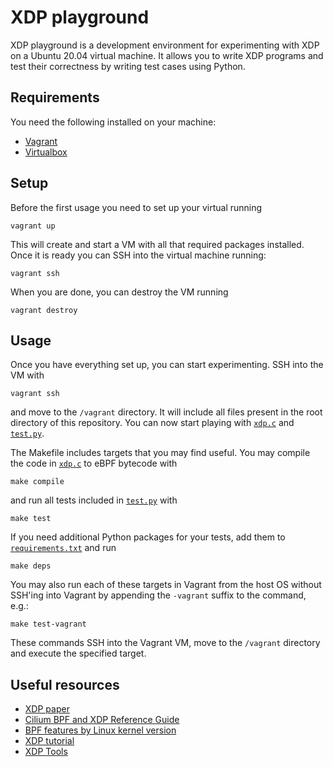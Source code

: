# XDP playground

XDP playground is a development environment for experimenting with XDP on a Ubuntu 20.04 virtual machine.
It allows you to write XDP programs and test their correctness by writing test cases using Python.

## Requirements

You need the following installed on your machine:

* [Vagrant](http://www.vagrantup.com)
* [Virtualbox](https://www.virtualbox.org/)

## Setup

Before the first usage you need to set up your virtual running

    vagrant up

This will create and start a VM with all that required packages installed.
Once it is ready you can SSH into the virtual machine running:

    vagrant ssh

When you are done, you can destroy the VM running

    vagrant destroy

## Usage

Once you have everything set up, you can start experimenting. SSH into the VM with

    vagrant ssh

and move to the `/vagrant` directory. It will include all files present in the root directory of this repository.
You can now start playing with [`xdp.c`](xdp.c) and [`test.py`](test.py).

The Makefile includes targets that you may find useful.
You may compile the code in [`xdp.c`](xdp.c) to eBPF bytecode with

    make compile

and run all tests included in [`test.py`](test.py) with

    make test

If you need additional Python packages for your tests, add them to [`requirements.txt`](requirements.txt) and run

    make deps

You may also run each of these targets in Vagrant from the host OS without SSH'ing into Vagrant by appending the `-vagrant` suffix to the command, e.g.:

    make test-vagrant

These commands SSH into the Vagrant VM, move to the `/vagrant` directory and execute the specified target.

## Useful resources

* [XDP paper](https://dl.acm.org/doi/10.1145/3281411.3281443)
* [Cilium BPF and XDP Reference Guide](https://docs.cilium.io/en/latest/bpf/#bpf-guide)
* [BPF features by Linux kernel version](https://github.com/iovisor/bcc/blob/master/docs/kernel-versions.md)
* [XDP tutorial](https://github.com/xdp-project/xdp-tutorial)
* [XDP Tools](https://github.com/xdp-project/xdp-tools)
